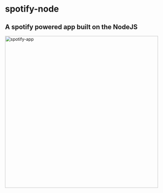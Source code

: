 # spotify-node

## A spotify powered app built on the NodeJS

<img src="https://i.pinimg.com/564x/a4/dd/c2/a4ddc2ecae24019858d57ce24f1a367a.jpg" alt="spotify-app" width="100%" height="500px" />
